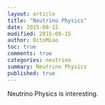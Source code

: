 ```yaml
---
layout: article
title: "Neutrino Physics"
date: 2015-08-15
modified: 2015-08-15
author: OctoMiao
toc: true
comments: true
categories: neutrino
summary: Neutrino Physics
published: true
---
```


Neutrino Physics is interesting.
